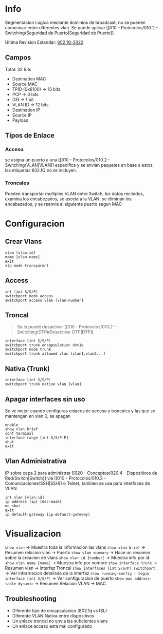 # Info
Segmentacion Logica mediante dominios de broadcast, no se pueden comunicar entre diferentes vlan.
Se puede aplicar [[010 - Protocolos/010.2 - Switching/Seguridad de Puerto|Seguridad de Puerto]]

Ultima Revision Estandar: [802.1Q-2022](https://ieeexplore.ieee.org/document/10004498)
## Campos
Total: 32 Bits
- Destination MAC
- Source MAC
- TPID (0x8100) -> 16 bits
- PCP -> 3 bits
- DEI -> 1 bit
- VLAN ID -> 12 bits
- Destination IP
- Source IP
- Payload

## Tipos de Enlace
### Acceso
se asigna un puerto a una [[010 - Protocolos/010.2 - Switching/VLAN|VLAN]] especifica y se envian paquetes en base a estos, las etiquetas 802.1Q no se incluyen.
### Troncales
Pueden transportar multiples VLAN entre Switch, los datos recibidos, examina los encabezados, se asocia a la VLAN, se eliminan los encabezados, y se reenvia al siguiente puerto segun MAC


# Configuracion
## Crear Vlans
```
vlan [vlan-id]
name [vlan-name]
exit
vtp mode transparent
```
## Access
```
int [int S/S/P]
switchport mode access
switchport access vlan [vlan-number]
```
## Troncal
> Se le puede desactivar [[010 - Protocolos/010.2 - Switching/DTP#Desactivar DTP|DTP]]
```
interface [int S/S/P]
switchport trunk encapsulation dot1q
switchport mode trunk
switchport trunk allowed vlan [vlan1,vlan2...]
```
## Nativa (Trunk)
```
interface [int S/S/P]
switchport trunk native vlan [vlan]
```
## Apagar interfaces sin uso
Se ve mejor cuando configuras enlaces de acceso y troncales y las que se mantengan en vlan 0, se apagan
```
enable
show vlan brief
conf terminal
interface range [int S/S/P-P]
shut
exit
```
## Vlan Administrativa
IP sobre capa 2 para administrar [[020 - Conceptos/020.4 - Dispositivos de Red/Switch|Switch]] via [[010 - Protocolos/010.3 - Comunicaciones/SSH|SSH]] o Telnet, tambien se usa para interfaces de VLAN
```
int vlan [vlan-id]
ip address [ip] [dec-mask]
no shut
exit
ip default-gateway [ip-default-gateway]
```

# Visualizacion
`show vlan` -> Muestra toda la informacion las vlans
`show vlan brief` -> Resumen relacion vlan -> Puerto
`show vlan summary` -> Hace un resumen sobre la creacion de vlans
`show vlan id [number]` -> Muestra info por id
`show vlan name [name]` -> Muestra info por nombre
`show interface trunk` -> Resumen vlan -> Interfaz Troncal
`show interfaces [int S/S/P] switchport` -> Ver informacion detallada de la interfaz
`show running-config | begin interface [int S/S/P]` -> Ver configuracion de puerto
`show mac address-table dynamic` -> Resumen Relacion VLAN -> MAC

## Troubleshooting
- Diferente tipo de encapsulacion (802.1q vs ISL)
- Diferente VLAN Nativa entre dispositivos
- Un enlace troncal no envia las suficientes vlans
- Un enlace acceso esta mal configurado